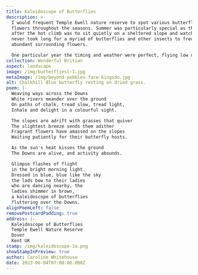 ```yaml
---
title: Kaleidoscope of Butterflies
description: >-
  I would frequent Temple Ewell nature reserve to spot various butterflies and
  flowers throughout the seasons. Summer was particularly special as the reward
  after the hot climb was to sit quietly on a sheltered slope and watch. It
  never took long for a myriad of butterflies and other insects to frequent the
  abundant surrounding flowers.

  One particular year the timing and weather were perfect, flying low over a sheltered slope were thousands of blue butterflies, it went from saying, there's one, there's one, to silence as it became apparent something rather special was happening. Being surrounded by so many gentle creatures at once was awe-inspiring.
collection: Wonderful Britian
aspect: landscape
image: /img/butterfliesl-1.jpg
metaImage: /img/beyond-pebbles-face-kingsdo.jpg
alt: Chalkhill Blue butterfly resting on dried grass.
poem: |-
  Weaving ways across the Downs
  White rivers meander over the ground
  On paths of chalk, tread slow, tread light,
  Inhale and delight in a colourful sight.

  The slopes are adrift with grasses that quiver
  The slightest breeze sends them adither
  Fragrant flowers have amassed on the slopes
  Waiting patiently for their butterfly hosts.

  As the sun's heat kisses the ground
  The Downs are alive, and activity abounds.

  Glimpse flashes of flight 
  in the bright morning light.
  Dressed in blue, blue like the sky
  the lads bow to their ladies 
  who are dancing nearby, the
  ladies shimmer in brown,
  a kaleidoscope of butterflies
  fluttering over the Downs.
alignPoemLeft: false
removePostcardPadding: true
address: |-
  Kaleidoscope of Butterflies
  Temple Ewell Nature Reserve
  Dover
  Kent UK
stamp: /img/kaleidoscope-1a.png
showStampInPreview: true
author: Caroline Whitehouse
date: 2023-06-04T07:00:00.000Z
---
```


